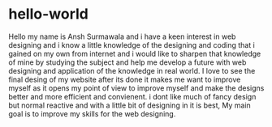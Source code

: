 # hello-world
Hello my name is Ansh Surmawala and i have a keen interest in web designing and i know a little knowledge of the designing and coding that i gained on my own from internet and i would like to sharpen that knowledge of mine by studying the subject and help me develop a future with web designing and application of the knowledge in real world. I love to see the final desing of my website after its done it makes me want to improve myself as it opens my point of view to improve myself and make the designs better and more efficient and convienent. i dont like much of fancy design but normal reactive and with a little bit of designing in it is best, My main goal is to improve my skills for the web designing.